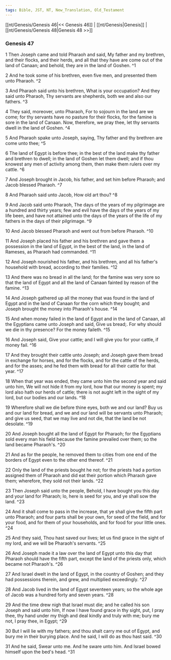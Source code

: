 ```yaml
---
tags: Bible, JST, NT, New_Translation, Old_Testament
---
```


[[nt/Genesis/Genesis 46|<< Genesis 46]] | [[nt/Genesis|Genesis]] | [[nt/Genesis/Genesis 48|Genesis 48 >>]]

### Genesis 47

1 Then Joseph came and told Pharaoh and said, My father and my brethren, and their flocks, and their herds, and all that they have are come out of the land of Canaan; and behold, they are in the land of Goshen.  ^1

2 And he took some of his brethren, even five men, and presented them unto Pharaoh.  ^2

3 And Pharaoh said unto his brethren, What is your occupation? And they said unto Pharaoh, Thy servants are shepherds, both we and also our fathers.  ^3

4 They said, moreover, unto Pharaoh, For to sojourn in the land are we come; for thy servants have no pasture for their flocks, for the famine is sore in the land of Canaan. Now, therefore, we pray thee, let thy servants dwell in the land of Goshen.  ^4

5 And Pharaoh spake unto Joseph, saying, Thy father and thy brethren are come unto thee;  ^5

6 The land of Egypt is before thee; in the best of the land make thy father and brethren to dwell; in the land of Goshen let them dwell; and if thou knowest any men of activity among them, then make them rulers over my cattle.  ^6

7 And Joseph brought in Jacob, his father, and set him before Pharaoh; and Jacob blessed Pharaoh.  ^7

8 And Pharaoh said unto Jacob, How old art thou?  ^8

9 And Jacob said unto Pharaoh, The days of the years of my pilgrimage are a hundred and thirty years; few and evil have the days of the years of my life been, and have not attained unto the days of the years of the life of my fathers in the days of their pilgrimage.  ^9

10 And Jacob blessed Pharaoh and went out from before Pharaoh.  ^10

11 And Joseph placed his father and his brethren and gave them a possession in the land of Egypt, in the best of the land, in the land of Rameses, as Pharaoh had commanded.  ^11

12 And Joseph nourished his father, and his brethren, and all his father\'s household with bread, according to their families.  ^12

13 And there was no bread in all the land; for the famine was very sore so that the land of Egypt and all the land of Canaan fainted by reason of the famine.  ^13

14 And Joseph gathered up all the money that was found in the land of Egypt and in the land of Canaan for the corn which they bought; and Joseph brought the money into Pharaoh\'s house.  ^14

15 And when money failed in the land of Egypt and in the land of Canaan, all the Egyptians came unto Joseph and said, Give us bread;. For why should we die in thy presence? For the money faileth.  ^15

16 And Joseph said, Give your cattle; and I will give you for your cattle, if money fail.  ^16

17 And they brought their cattle unto Joseph; and Joseph gave them bread in exchange for horses, and for the flocks, and for the cattle of the herds, and for the asses; and he fed them with bread for all their cattle for that year.  ^17

18 When that year was ended, they came unto him the second year and said unto him, We will not hide it from my lord, how that our money is spent; my lord also hath our herds of cattle; there is not aught left in the sight of my lord, but our bodies and our lands.  ^18

19 Wherefore shall we die before thine eyes, both we and our land? Buy us and our land for bread, and we and our land will be servants unto Pharaoh; and give us seed, that we may live and not die, that the land be not desolate.  ^19

20 And Joseph bought all the land of Egypt for Pharaoh; for the Egyptians sold every man his field because the famine prevailed over them; so the land became Pharaoh\'s.  ^20

21 And as for the people, he removed them to cities from one end of the borders of Egypt even to the other end thereof.  ^21

22 Only the land of the priests bought he not; for the priests had a portion assigned them of Pharaoh and did eat their portion which Pharaoh gave them; wherefore, they sold not their lands.  ^22

23 Then Joseph said unto the people, Behold, I have bought you this day and your land for Pharaoh; lo, here is seed for you, and ye shall sow the land.  ^23

24 And it shall come to pass in the increase, that ye shall give the fifth part unto Pharaoh; and four parts shall be your own, for seed of the field, and for your food, and for them of your households, and for food for your little ones.  ^24

25 And they said, Thou hast saved our lives; let us find grace in the sight of my lord, and we will be Pharaoh\'s servants.  ^25

26 And Joseph made it a law over the land of Egypt unto this day that Pharaoh should have the fifth part, except the land of the priests only, which became not Pharaoh\'s.  ^26

27 And Israel dwelt in the land of Egypt, in the country of Goshen; and they had possessions therein, and grew, and multiplied exceedingly.  ^27

28 And Jacob lived in the land of Egypt seventeen years; so the whole age of Jacob was a hundred forty and seven years.  ^28

29 And the time drew nigh that Israel must die; and he called his son Joseph and said unto him, If now I have found grace in thy sight, put, I pray thee, thy hand under my thigh and deal kindly and truly with me; bury me not, I pray thee, in Egypt;  ^29

30 But I will lie with my fathers; and thou shalt carry me out of Egypt, and bury me in their burying place. And he said, I will do as thou hast said.  ^30

31 And he said, Swear unto me. And he sware unto him. And Israel bowed himself upon the bed\'s head.  ^31

 

